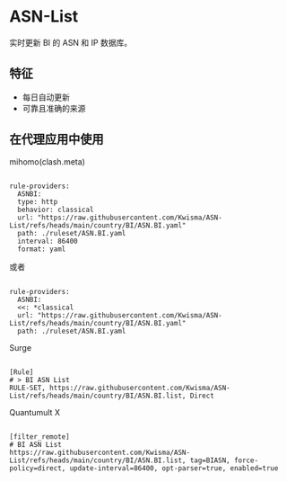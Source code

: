 
# ASN-List
    
实时更新 BI 的 ASN 和 IP 数据库。
    
## 特征
    
- 每日自动更新
- 可靠且准确的来源
    
## 在代理应用中使用
    
mihomo(clash.meta)
   
<pre><code class="language-javascript">
rule-providers:
  ASNBI:
  type: http
  behavior: classical
  url: "https://raw.githubusercontent.com/Kwisma/ASN-List/refs/heads/main/country/BI/ASN.BI.yaml"
  path: ./ruleset/ASN.BI.yaml
  interval: 86400
  format: yaml
</code></pre>

或者

<pre><code class="language-javascript">
rule-providers:
  ASNBI:
  <<: *classical
  url: "https://raw.githubusercontent.com/Kwisma/ASN-List/refs/heads/main/country/BI/ASN.BI.yaml"
  path: ./ruleset/ASN.BI.yaml
</code></pre>
    
Surge
    
<pre><code class="language-javascript">
[Rule]
# > BI ASN List
RULE-SET, https://raw.githubusercontent.com/Kwisma/ASN-List/refs/heads/main/country/BI/ASN.BI.list, Direct
</code></pre>
    
Quantumult X
    
<pre><code class="language-javascript">
[filter_remote]
# BI ASN List
https://raw.githubusercontent.com/Kwisma/ASN-List/refs/heads/main/country/BI/ASN.BI.list, tag=BIASN, force-policy=direct, update-interval=86400, opt-parser=true, enabled=true
</code></pre>
